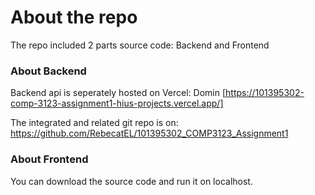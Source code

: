 # About the repo

The repo included 2 parts source code: Backend and Frontend

### About Backend

Backend api is seperately hosted on Vercel: Domin [https://101395302-comp-3123-assignment1-hius-projects.vercel.app/]

The integrated and related git repo is on: https://github.com/RebecatEL/101395302_COMP3123_Assignment1

### About Frontend

You can download the source code and run it on localhost.